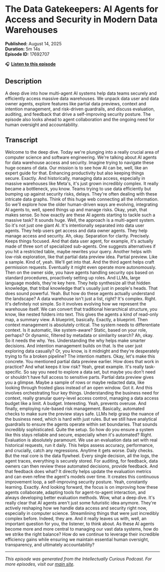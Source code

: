 # The Data Gatekeepers: AI Agents for Access and Security in Modern Data Warehouses

**Published:** August 14, 2025  
**Duration:** 5m 14s  
**Episode ID:** 17692707

🎧 **[Listen to this episode](https://intellectuallycurious.buzzsprout.com/2529712/episodes/17692707-the-data-gatekeepers-ai-agents-for-access-and-security-in-modern-data-warehouses)**

## Description

A deep dive into how multi-agent AI systems help data teams securely and efficiently access massive data warehouses. We unpack data user and data owner agents, explore features like partial data previews, context and intention management, and risk-driven guardrails, and discuss evaluation, auditing, and feedback that drive a self-improving security posture. The episode also looks ahead to agent collaboration and the ongoing need for human oversight and accountability.

## Transcript

Welcome to the deep dive. Today we're plunging into a really crucial area of computer science and software engineering. We're talking about AI agents for data warehouse access and security. Imagine trying to navigate these huge oceans of data. Our mission is to see how AI can be, well, like an expert guide for that. Enhancing productivity but also keeping things secure. Exactly. And historically, managing data access, especially in massive warehouses like Meta's, it's just grown incredibly complex. It really became a bottleneck, you know. Teams trying to use data efficiently but bumping up against security risks, delays. They're often dealing with these intricate data graphs. Think of this huge web connecting all the information. So we'll explore how the older human-driven ways are evolving, integrating AI agents to, well, speed things up and manage risks. Okay, yeah, that makes sense. So how exactly are these AI agents starting to tackle such a massive task? It sounds huge. Well, the approach is a multi-agent system. So it's not just one giant AI. It's intentionally separated into data user agents. They help users get access and data owner agents. They help manage access and security. Ah, okay. Separation for clarity. Precisely. Keeps things focused. And that data user agent, for example, it's actually made of three sort of specialized sub-agents. One suggests alternatives if you hit a restricted table, maybe rewrites your query. Another helps with low-risk exploration, like that partial data preview idea. Partial preview. Like a sample. Kind of, yeah. We'll get into that. And the third agent helps craft permission requests. Eventually it might even operate more autonomously. Then on the owner side, you have agents handling security ops based on standard procedures, proactively setting up roles. And LLMs, large language models, they're key here. They help synthesize all that hidden knowledge, that tribal knowledge that's usually just in people's heads. That does sound powerful. Yeah. But how do these agents actually understand the landscape? A data warehouse isn't just a list, right? It's complex. Right. It's definitely not simple. So it involves evolving how we represent the warehouse itself. We can convert that traditional hierarchical structure, you know, like nested folders into text. This gives the agents a kind of read-only map, a summary view. A blueprint, basically. Exactly, a blueprint. Then context management is absolutely critical. The system needs to differentiate context. Is it automatic, like system-aware? Static, based on your role, perhaps? Or dynamic, filtered by metadata or similarity search? Ah, okay. So it needs the why. Yes. Understanding the why helps make smarter decisions. And intention management builds on that. Is the user just exploring data casually? Or, you know, is it midnight and they're desperately trying to fix a broken pipeline? The intention matters. Okay, let's make this concrete. You mentioned partial data preview earlier. How does that work in practice? And what keeps it low risk? Yeah, great example. It's really task-specific. So say you need to explore a data set, but maybe you don't need or shouldn't have full access to sensitive parts. Partial data preview gives you a glimpse. Maybe a sample of rows or maybe redacted data, like looking through frosted glass instead of an open window. Got it. And this involves orchestrating four key things. Understanding the business need for context, really granular query-level access control, managing a data access budget like a limit. A budget. Interesting. Yeah, prevents overuse. And finally, employing rule-based risk management. Basically, automated checks to make sure the preview stays safe. LLMs help grasp the nuance of the business need, which is hard with just rules. But we still have analytical guardrails to ensure the agents operate within set boundaries. That sounds incredibly sophisticated. Quite the setup. So how do you ensure a system like this stays reliable and secure, especially when it's automated? Right. Evaluation is absolutely paramount. We use an evaluation data set with real historical requests, run it daily. This helps assess accuracy, performance, and crucially, catch any regressions. Anytime it gets worse. Daily checks. But the real core is the data flywheel. Every single decision, all the logs, the agent traces, everything is securely stored. For auditing, for feedback, data owners can then review these automated decisions, provide feedback. And that feedback does what? It directly helps update the evaluation metrics and can even refine the agent's models over time. It creates this continuous improvement loop, a self-improving security posture. Yeah, constantly learning. Exactly. And looking forward, the focus is on improving how these agents collaborate, adapting tools for agent-to-agent interaction, and always developing better evaluation methods. Wow, what a deep dive. It's really clear that AI agents aren't just some futuristic idea anymore. They're actively reshaping how we handle data access and security right now, especially in computer science. Streamlining things that were just incredibly complex before. Indeed, they are. And it really leaves us with, well, an important question for you, the listener, to think about. As these AI agents become more and more central to managing our vast data systems, how do we strike the right balance? How do we continue to leverage their incredible efficiency gains while ensuring we maintain essential human oversight, transparency, and ultimately accountability?

---
*This episode was generated from the Intellectually Curious Podcast. For more episodes, visit our [main site](https://intellectuallycurious.buzzsprout.com).*
